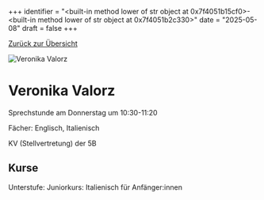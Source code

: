 
+++
identifier = "<built-in method lower of str object at 0x7f4051b15cf0>-<built-in method lower of str object at 0x7f4051b2c330>"
date = "2025-05-08"
draft = false
+++

 [Zurück zur Übersicht](/schule/personen/)

<div class="row">
<div class="column">
<img src="/images/personal/Valorz.jpg" alt="Veronika Valorz"> 
</div>
<div class="column">

# Veronika Valorz

Sprechstunde am Donnerstag um 10:30-11:20

Fächer: Englisch,  Italienisch



KV (Stellvertretung) der 5B

## Kurse

Unterstufe: Juniorkurs: Italienisch für Anfänger:innen





</div>
</div> 

